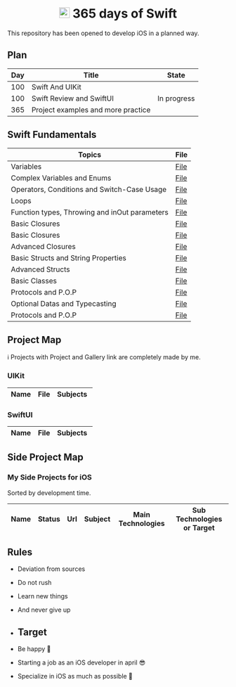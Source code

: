 <h1 align=center> <img src="https://ideias.avancadas.info/images/Apple-Swift.png" width=24> 365 days of Swift </h1>
This repository has been opened to develop iOS in a planned way.

## Plan

| Day | Title                              | State         | 
|-----|------------------------------------| ------------- | 
| 100 | Swift And UIKit                    |               |
| 100 | Swift Review and SwiftUI           |  In progress  |
| 365 | Project examples and more practice |               |

## Swift Fundamentals 
| Topics                                        | File                                                                                                                                                        |
|-----------------------------------------------|-------------------------------------------------------------------------------------------------------------------------------------------------------------|
| Variables                                     | <a href="/">File</a> |
| Complex Variables and Enums                   | <a href="/">File</a> |
| Operators, Conditions and Switch-Case Usage   | <a href="/">File</a> |
| Loops                                         | <a href="/">File</a> |
| Function types, Throwing and inOut parameters | <a href="/">File</a> |
| Basic Closures                                | <a href="/">File</a> |
| Basic Closures                                | <a href="/">File</a> |
| Advanced Closures                             | <a href="/">File</a> |
| Basic Structs and String Properties           | <a href="/">File</a> |
| Advanced Structs                              | <a href="/">File</a> |
| Basic Classes                                 | <a href="/">File</a> |
| Protocols and P.O.P                           | <a href="/">File</a> |
| Optional Datas and Typecasting                | <a href="/">File</a> |
| Protocols and P.O.P                           | <a href="/">File</a> |

## Project Map
ℹ️ Projects with Project and Gallery link are completely made by me.

### UIKit

| Name | File | Subjects |
| ---- | ---- | -------- |

### SwiftUI

| Name | File | Subjects |
| ---- | ---- | -------- |

## Side Project Map

### My Side Projects for iOS
Sorted by development time.

| Name | Status | Url | Subject | Main Technologies | Sub Technologies or Target |
| ---- | ------ | --- | ------- | ----------------- | -------------------------- |

## Rules

+ Deviation from sources
+ Do not rush
+ Learn new things
+ And never give up

+ ## Target

+ Be happy 🥹
+ Starting a job as an iOS developer in april 😎
+ Specialize in iOS as much as possible 🤩

